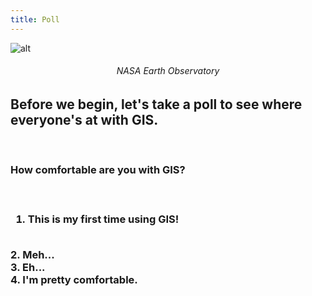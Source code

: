 ```yaml
---
title: Poll
---
```


![alt](/img/rivers_changing_colors.jpeg)
<center><h6>NASA Earth Observatory</h6></center>

<h2> Before we begin, let's take a poll to see where everyone's at with GIS. </h2> <br>

<h3> How comfortable are you with GIS? <h3> <br>
  
  1. This is my first time using GIS!
 <br>
  2. Meh...
<br>
  3. Eh...
 <br>
  4. I'm pretty comfortable. 
